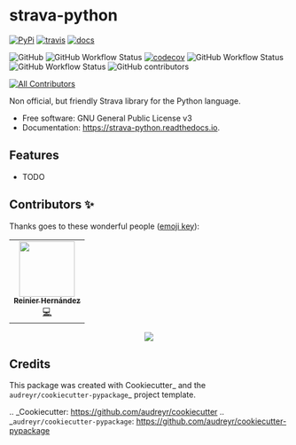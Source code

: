 # strava-python

[![PyPi](https://img.shields.io/pypi/v/strava_python.svg)](https://pypi.python.org/pypi/strava_python)
[![travis](https://img.shields.io/travis/ragnarok22/strava_python.svg)](https://travis-ci.com/ragnarok22/strava_python)
[![docs](https://readthedocs.org/projects/strava-python/badge/?version=latest)](https://strava-python.readthedocs.io/en/latest/?version=latest)

![GitHub](https://img.shields.io/github/license/ragnarok22/strava_python)
![GitHub Workflow Status](https://img.shields.io/github/workflow/status/ragnarok22/strava_python/CodeQL?label=CodeQL)
[![codecov](https://codecov.io/gh/ragnarok22/strava_python/branch/main/graph/badge.svg?token=Ds90svt7Yq)](https://codecov.io/gh/ragnarok22/strava_python)
![GitHub Workflow Status](https://img.shields.io/github/workflow/status/ragnarok22/strava_python/Pylint?label=Pylint)
![GitHub Workflow Status](https://img.shields.io/github/workflow/status/ragnarok22/strava_python/Python%20package?label=Python%20package)
![GitHub contributors](https://img.shields.io/github/contributors/ragnarok22/strava_python?label=code%20contributors)
<!-- ALL-CONTRIBUTORS-BADGE:START - Do not remove or modify this section -->
[![All Contributors](https://img.shields.io/badge/all_contributors-1-orange.svg?style=flat-square)](#contributors)
<!-- ALL-CONTRIBUTORS-BADGE:END -->




Non official, but friendly Strava library for the Python language.


* Free software: GNU General Public License v3
* Documentation: https://strava-python.readthedocs.io.


Features
--------

* TODO

## Contributors ✨

Thanks goes to these wonderful people ([emoji key](https://allcontributors.org/docs/en/emoji-key)):

<!-- ALL-CONTRIBUTORS-LIST:START - Do not remove or modify this section -->
<!-- prettier-ignore-start -->
<!-- markdownlint-disable -->
<table>
  <tr>
    <td align="center"><a href="https://blog.ragnarok22.dev"><img src="https://avatars.githubusercontent.com/u/8838803?v=4?s=100" width="100px;" alt=""/><br /><sub><b>Reinier Hernández</b></sub></a><br /><a href="https://github.com/ragnarok22/strava_python/commits?author=ragnarok22" title="Code">💻</a></td>
  </tr>
</table>

<!-- markdownlint-restore -->
<!-- prettier-ignore-end -->

<!-- ALL-CONTRIBUTORS-LIST:END -->

<p align="center">
    <img src="http://ForTheBadge.com/images/badges/made-with-python.svg">
</p>

Credits
-------

This package was created with Cookiecutter_ and the `audreyr/cookiecutter-pypackage`_ project template.

.. _Cookiecutter: https://github.com/audreyr/cookiecutter
.. _`audreyr/cookiecutter-pypackage`: https://github.com/audreyr/cookiecutter-pypackage
